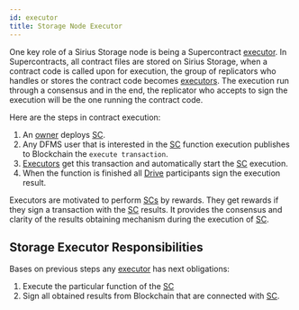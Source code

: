 ```yaml
---
id: executor
title: Storage Node Executor
---
```


One key role of a Sirius Storage node is being a Supercontract [executor](executor.md). In Supercontracts, all contract files are stored on Sirius Storage, when a contract code is called upon for execution, the group of replicators who handles or stores the contract code becomes [executors](executor.md). The execution run through a consensus and in the end, the replicator who accepts to sign the execution will be the one running the contract code.

<!--
The [executor](executor.md) is a [DFMS](../getting_started/what_is.md) role, that is responsible for [SC](../built_in_features/supercontract/overview.md) execution. In the current version of the [DFMS](../getting_started/what_is.md) all [Drive](../built_in_features/drive/overview.md) participants are [executors](executor.md). It means that all replicators become executors during an [SC](../built_in_features/supercontract/overview.md) executing.
-->

Here are the steps in contract execution:

1. An [owner](owner.md) deploys [SC](../built_in_features/supercontract/overview.md).
2. Any DFMS user that is interested in the [SC](../built_in_features/supercontract/overview.md) function execution publishes to Blockchain the `execute transaction`.
3. [Executors](executor.md) get this transaction and automatically start the [SC](../built_in_features/supercontract/overview.md) execution.
4. When the function is finished all [Drive](../built_in_features/drive/overview.md) participants sign the execution result.

Executors are motivated to perform [SCs](../built_in_features/supercontract/overview.md) by rewards. They get rewards if they sign a transaction with the [SC](../built_in_features/supercontract/overview.md) results. It provides the consensus and clarity of the results obtaining mechanism during the execution of [SC](../built_in_features/supercontract/overview.md).

## Storage Executor Responsibilities

Bases on previous steps any [executor](executor.md) has next obligations:

1. Execute the particular function of the [SC](../built_in_features/supercontract/overview.md)
2. Sign all obtained results from Blockchain that are connected with [SC](../built_in_features/supercontract/overview.md).

